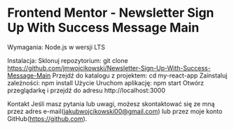 # Frontend Mentor - Newsletter Sign Up With Success Message Main

Wymagania:
Node.js w wersji LTS

Instalacja:
Sklonuj repozytorium: git clone https://github.com/jmwojcikowski/Newsletter-Sign-Up-With-Success-Message-Main
Przejdź do katalogu z projektem: cd my-react-app
Zainstaluj zależności: npm install
Użycie
Uruchom aplikację: npm start
Otwórz przeglądarkę i przejdź do adresu http://localhost:3000


Kontakt
Jeśli masz pytania lub uwagi, możesz skontaktować się ze mną przez adres e-mail(jakubwojcikowski00@gmail.com) lub przez moje konto GitHub(https://github.com).
